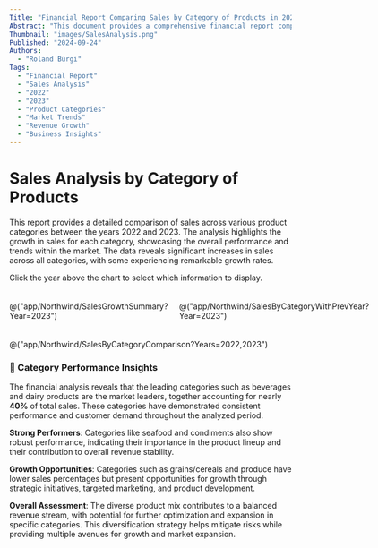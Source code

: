 ```yaml
---
Title: "Financial Report Comparing Sales by Category of Products in 2022 and 2023"
Abstract: "This document provides a comprehensive financial report comparing sales by category of products for the years 2022 and 2023. It highlights the growth in sales across various categories, showcasing overall performance and market trends. The financial analysis underscores the leading categories, such as beverages and dairy products, which together account for nearly 40% of total sales. It also identifies opportunities for growth in grains/cereals and produce through strategic initiatives."
Thumbnail: "images/SalesAnalysis.png"
Published: "2024-09-24"
Authors:
  - "Roland Bürgi"
Tags:
  - "Financial Report"
  - "Sales Analysis"
  - "2022"
  - "2023"
  - "Product Categories"
  - "Market Trends"
  - "Revenue Growth"
  - "Business Insights"
---
```


# Sales Analysis by Category of Products

This report provides a detailed comparison of sales across various product categories between the years 2022 and 2023. The analysis highlights the growth in sales for each category, showcasing the overall performance and trends within the market. The data reveals significant increases in sales across all categories, with some experiencing remarkable growth rates. 

Click the year above the chart to select which information to display.

<div style="display: flex; gap: 20px; margin: 20px 0;">
  <div style="flex: 1;">

@("app/Northwind/SalesGrowthSummary?Year=2023")

  </div>
  <div style="flex: 1;">

@("app/Northwind/SalesByCategoryWithPrevYear?Year=2023")

  </div>
</div>

@("app/Northwind/SalesByCategoryComparison?Years=2022,2023")

### 🎯 Category Performance Insights

The financial analysis reveals that the leading categories such as beverages and dairy products are the market leaders, together accounting for nearly **40%** of total sales. These categories have demonstrated consistent performance and customer demand throughout the analyzed period.

**Strong Performers**: Categories like seafood and condiments also show robust performance, indicating their importance in the product lineup and their contribution to overall revenue stability.

**Growth Opportunities**: Categories such as grains/cereals and produce have lower sales percentages but present opportunities for growth through strategic initiatives, targeted marketing, and product development.

**Overall Assessment**: The diverse product mix contributes to a balanced revenue stream, with potential for further optimization and expansion in specific categories. This diversification strategy helps mitigate risks while providing multiple avenues for growth and market expansion.

